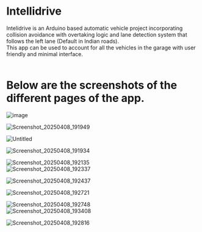 # Intellidrive
Intelidrive is an Arduino based automatic vehicle project incorporating collision avoidance with overtaking logic and lane detection system that follows the left lane (Default in Indian roads).
<br>
This app can be used to account for all the vehicles in the garage with user friendly and minimal interface.
<br>
<br>
# Below are the screenshots of the different pages of the app.
![image](https://github.com/user-attachments/assets/05e4c1d6-3d7e-494d-9994-7b3d1358da28)

![Screenshot_20250408_191949](https://github.com/user-attachments/assets/a45e76e6-c058-4e6d-ad83-2b3a434aaf8d)

![Untitled](https://github.com/user-attachments/assets/aed30378-a2ff-4088-aefe-1d2473ee381f)

![Screenshot_20250408_191934](https://github.com/user-attachments/assets/49088f9e-92e9-4027-b205-0a5bf6def5de)

![Screenshot_20250408_192135](https://github.com/user-attachments/assets/cbda5a60-52d5-458f-bee2-8591382187c1)
<br>
![Screenshot_20250408_192337](https://github.com/user-attachments/assets/f94750f1-392f-434a-af22-a0db024f80af)

![Screenshot_20250408_192437](https://github.com/user-attachments/assets/f27a8486-dcb8-4652-9092-7c4a8b30a1b0)

![Screenshot_20250408_192721](https://github.com/user-attachments/assets/6d9c850b-6702-4505-9633-1e69fefcb343)

![Screenshot_20250408_192748](https://github.com/user-attachments/assets/dc598c26-1103-45f0-b054-719532821d30)
<br>
![Screenshot_20250408_193408](https://github.com/user-attachments/assets/f710a5a7-66b3-4834-b01b-1400b8b49e76)

![Screenshot_20250408_192816](https://github.com/user-attachments/assets/e2d8067f-74d0-4812-bd94-90a8e6fa8155)

